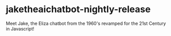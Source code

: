 # jaketheaichatbot-nightly-release
Meet Jake, the Eliza chatbot from the 1960's revamped for the 21st Century in Javascript!
